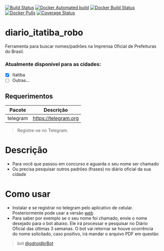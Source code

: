 [![Build Status](https://travis-ci.org/dodopontocom/diario_itatiba_robo.svg?branch=develop)](https://travis-ci.org/dodopontocom/diario_itatiba_robo)
[![Docker Automated build](https://img.shields.io/docker/automated/rodolfoneto/diario_itatiba_robo.svg)](https://hub.docker.com/r/rodolfoneto/diario_itatiba_robo/)
[![Docker Build Status](https://img.shields.io/docker/build/rodolfoneto/diario_itatiba_robo.svg)](https://hub.docker.com/r/rodolfoneto/diario_itatiba_robo/)
[![Docker Pulls](https://img.shields.io/docker/pulls/rodolfoneto/diario_itatiba_robo.svg)](https://hub.docker.com/r/rodolfoneto/diario_itatiba_robo/)
[![Coverage Status](https://coveralls.io/repos/github/dodopontocom/diario_itatiba_robo/badge.svg?branch=develop)](https://coveralls.io/github/dodopontocom/diario_itatiba_robo?branch=develop)

# diario_itatiba_robo
Ferramenta para buscar nomes/padrões na Imprensa Oficial de Prefeituras do Brasil.  

### Atualmente disponível para as cidades:

- [x] Itatiba
- [ ] Outras...

## Requerimentos  

|Pacote| Descrição|  
|---------|--------------|  
|telegram|https://telegram.org|  

> Registre-se no Telegram.    

# Descrição  
* Para você que passou em concurso e aguarda o seu nome ser chamado  
* Ou precisa pesquisar outros padrões (frases) no diário oficial da sua cidade

# Como usar  
- Instalar e se registrar no telegram pelo aplicativo de celular. Posteriormente pode usar a versão [web](https://web.telegram.org)  
- Para saber por exemplo se o seu nome foi chamado, envie o nome desejado para o bot abaixo. Ele irá processar e pesquisar no Diário Oficial das últimas 3 semanas. O bot vai retornar se houve ocorrência do nome solicitado, caso positivo, irá mandar o arquivo PDF em questão

> bot [@odroidbrBot](https://web.telegram.org/#/im?p=%40odroidbrBot)
